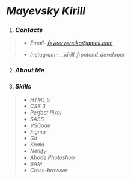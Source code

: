   # *Mayevsky Kirill*

1. ### *Contacts*
>

> -  *Email-  feveerverstka@gmail.com*

> -  *Instagram-_  _kirill_frontend_developer*

2. ### *About Me*

3. ### *Skills*
>
> - *HTML 5*
> - *CSS 3*
> - *Perfect Pixel*
> - *SASS*
> - *VSCode*
> - *Figma*
> - *Git*
> - *Koala*
> - *Netlify*
> - *Abode Photoshop*
> - *BAM*
> - *Cross-browser*
